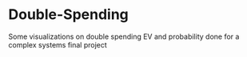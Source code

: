 # Double-Spending
Some visualizations on double spending EV and probability done for a complex systems final project

